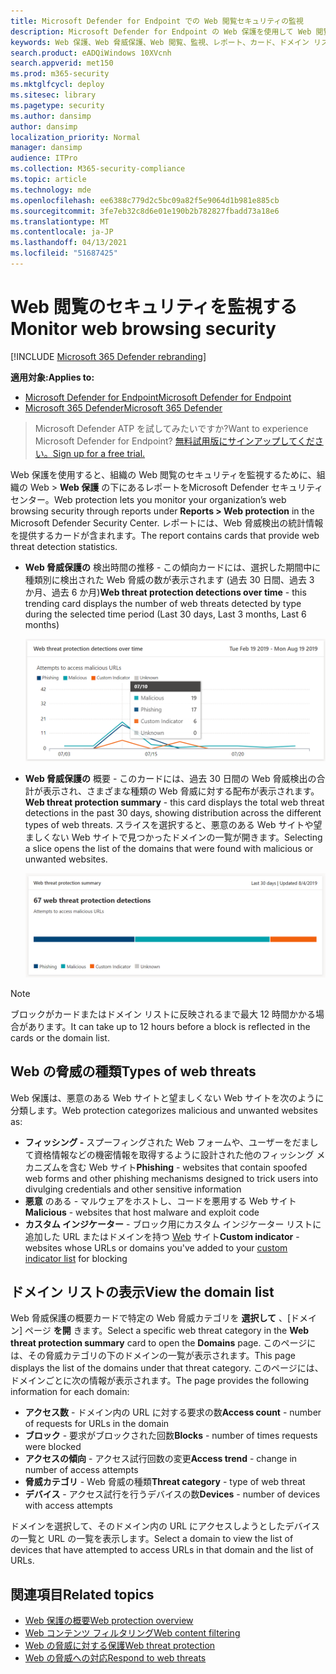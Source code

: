 ```yaml
---
title: Microsoft Defender for Endpoint での Web 閲覧セキュリティの監視
description: Microsoft Defender for Endpoint の Web 保護を使用して Web 閲覧のセキュリティを監視する
keywords: Web 保護、Web 脅威保護、Web 閲覧、監視、レポート、カード、ドメイン リスト、セキュリティ、フィッシング、マルウェア、悪用、Web サイト、ネットワーク保護、エッジ、Internet Explorer、Chrome、Firefox、Web ブラウザー
search.product: eADQiWindows 10XVcnh
search.appverid: met150
ms.prod: m365-security
ms.mktglfcycl: deploy
ms.sitesec: library
ms.pagetype: security
ms.author: dansimp
author: dansimp
localization_priority: Normal
manager: dansimp
audience: ITPro
ms.collection: M365-security-compliance
ms.topic: article
ms.technology: mde
ms.openlocfilehash: ee6388c779d2c5bc09a82f5e9064d1b981e885cb
ms.sourcegitcommit: 3fe7eb32c8d6e01e190b2b782827fbadd73a18e6
ms.translationtype: MT
ms.contentlocale: ja-JP
ms.lasthandoff: 04/13/2021
ms.locfileid: "51687425"
---
```

# <a name="monitor-web-browsing-security"></a><span data-ttu-id="c0c47-104">Web 閲覧のセキュリティを監視する</span><span class="sxs-lookup"><span data-stu-id="c0c47-104">Monitor web browsing security</span></span>

[!INCLUDE [Microsoft 365 Defender rebranding](../../includes/microsoft-defender.md)]

<span data-ttu-id="c0c47-105">**適用対象:**</span><span class="sxs-lookup"><span data-stu-id="c0c47-105">**Applies to:**</span></span>
- [<span data-ttu-id="c0c47-106">Microsoft Defender for Endpoint</span><span class="sxs-lookup"><span data-stu-id="c0c47-106">Microsoft Defender for Endpoint</span></span>](https://go.microsoft.com/fwlink/p/?linkid=2154037)
- [<span data-ttu-id="c0c47-107">Microsoft 365 Defender</span><span class="sxs-lookup"><span data-stu-id="c0c47-107">Microsoft 365 Defender</span></span>](https://go.microsoft.com/fwlink/?linkid=2118804)

><span data-ttu-id="c0c47-108">Microsoft Defender ATP を試してみたいですか?</span><span class="sxs-lookup"><span data-stu-id="c0c47-108">Want to experience Microsoft Defender for Endpoint?</span></span> [<span data-ttu-id="c0c47-109">無料試用版にサインアップしてください。</span><span class="sxs-lookup"><span data-stu-id="c0c47-109">Sign up for a free trial.</span></span>](https://www.microsoft.com/microsoft-365/windows/microsoft-defender-atp?ocid=docs-wdatp-main-abovefoldlink&rtc=1)

<span data-ttu-id="c0c47-110">Web 保護を使用すると、組織の Web 閲覧のセキュリティを監視するために、組織の Web > **Web 保護** の下にあるレポートをMicrosoft Defender セキュリティ センター。</span><span class="sxs-lookup"><span data-stu-id="c0c47-110">Web protection lets you monitor your organization’s web browsing security through reports under **Reports > Web protection** in the Microsoft Defender Security Center.</span></span> <span data-ttu-id="c0c47-111">レポートには、Web 脅威検出の統計情報を提供するカードが含まれます。</span><span class="sxs-lookup"><span data-stu-id="c0c47-111">The report contains cards that provide web threat detection statistics.</span></span>

- <span data-ttu-id="c0c47-112">**Web 脅威保護の** 検出時間の推移 - この傾向カードには、選択した期間中に種類別に検出された Web 脅威の数が表示されます (過去 30 日間、過去 3 か月、過去 6 か月)</span><span class="sxs-lookup"><span data-stu-id="c0c47-112">**Web threat protection detections over time** - this trending card displays the number of web threats detected by type during the selected time period (Last 30 days, Last 3 months, Last 6 months)</span></span>
 
    ![Web 脅威の保護検出を時間の間に示すカードの画像](images/wtp-blocks-over-time.png)

- <span data-ttu-id="c0c47-114">**Web 脅威保護の** 概要 - このカードには、過去 30 日間の Web 脅威検出の合計が表示され、さまざまな種類の Web 脅威に対する配布が表示されます。</span><span class="sxs-lookup"><span data-stu-id="c0c47-114">**Web threat protection summary** - this card displays the total web threat detections in the past 30 days, showing distribution across the different types of web threats.</span></span> <span data-ttu-id="c0c47-115">スライスを選択すると、悪意のある Web サイトや望ましくない Web サイトで見つかったドメインの一覧が開きます。</span><span class="sxs-lookup"><span data-stu-id="c0c47-115">Selecting a slice opens the list of the domains that were found with malicious or unwanted websites.</span></span>

    ![Web 脅威保護の概要を示すカードの画像](images/wtp-summary.png)

>[!Note]
><span data-ttu-id="c0c47-117">ブロックがカードまたはドメイン リストに反映されるまで最大 12 時間かかる場合があります。</span><span class="sxs-lookup"><span data-stu-id="c0c47-117">It can take up to 12 hours before a block is reflected in the cards or the domain list.</span></span>

## <a name="types-of-web-threats"></a><span data-ttu-id="c0c47-118">Web の脅威の種類</span><span class="sxs-lookup"><span data-stu-id="c0c47-118">Types of web threats</span></span>

<span data-ttu-id="c0c47-119">Web 保護は、悪意のある Web サイトと望ましくない Web サイトを次のように分類します。</span><span class="sxs-lookup"><span data-stu-id="c0c47-119">Web protection categorizes malicious and unwanted websites as:</span></span>

- <span data-ttu-id="c0c47-120">**フィッシング -** スプーフィングされた Web フォームや、ユーザーをだまして資格情報などの機密情報を取得するように設計された他のフィッシング メカニズムを含む Web サイト</span><span class="sxs-lookup"><span data-stu-id="c0c47-120">**Phishing** - websites that contain spoofed web forms and other phishing mechanisms designed to trick users into divulging credentials and other sensitive information</span></span>
- <span data-ttu-id="c0c47-121">**悪意** のある - マルウェアをホストし、コードを悪用する Web サイト</span><span class="sxs-lookup"><span data-stu-id="c0c47-121">**Malicious** - websites that host malware and exploit code</span></span>
- <span data-ttu-id="c0c47-122">**カスタム インジケーター** - ブロック用にカスタム インジケーター リストに追加した URL またはドメインを持つ [Web](manage-indicators.md) サイト</span><span class="sxs-lookup"><span data-stu-id="c0c47-122">**Custom indicator** - websites whose URLs or domains you've added to your [custom indicator list](manage-indicators.md) for blocking</span></span>

## <a name="view-the-domain-list"></a><span data-ttu-id="c0c47-123">ドメイン リストの表示</span><span class="sxs-lookup"><span data-stu-id="c0c47-123">View the domain list</span></span>

<span data-ttu-id="c0c47-124">Web 脅威保護の概要カードで特定の Web 脅威カテゴリを **選択して** 、[ドメイン] ページ **を開** きます。</span><span class="sxs-lookup"><span data-stu-id="c0c47-124">Select a specific web threat category in the **Web threat protection summary** card to open the **Domains** page.</span></span> <span data-ttu-id="c0c47-125">このページには、その脅威カテゴリの下のドメインの一覧が表示されます。</span><span class="sxs-lookup"><span data-stu-id="c0c47-125">This page displays the list of the domains under that threat category.</span></span> <span data-ttu-id="c0c47-126">このページには、ドメインごとに次の情報が表示されます。</span><span class="sxs-lookup"><span data-stu-id="c0c47-126">The page provides the following information for each domain:</span></span>

- <span data-ttu-id="c0c47-127">**アクセス数** - ドメイン内の URL に対する要求の数</span><span class="sxs-lookup"><span data-stu-id="c0c47-127">**Access count** - number of requests for URLs in the domain</span></span>
- <span data-ttu-id="c0c47-128">**ブロック** - 要求がブロックされた回数</span><span class="sxs-lookup"><span data-stu-id="c0c47-128">**Blocks** - number of times requests were blocked</span></span>
- <span data-ttu-id="c0c47-129">**アクセスの傾向** - アクセス試行回数の変更</span><span class="sxs-lookup"><span data-stu-id="c0c47-129">**Access trend** - change in number of access attempts</span></span>
- <span data-ttu-id="c0c47-130">**脅威カテゴリ** - Web 脅威の種類</span><span class="sxs-lookup"><span data-stu-id="c0c47-130">**Threat category** - type of web threat</span></span>
- <span data-ttu-id="c0c47-131">**デバイス** - アクセス試行を行うデバイスの数</span><span class="sxs-lookup"><span data-stu-id="c0c47-131">**Devices** - number of devices with access attempts</span></span>

<span data-ttu-id="c0c47-132">ドメインを選択して、そのドメイン内の URL にアクセスしようとしたデバイスの一覧と URL の一覧を表示します。</span><span class="sxs-lookup"><span data-stu-id="c0c47-132">Select a domain to view the list of devices that have attempted to access URLs in that domain and the list of URLs.</span></span>

## <a name="related-topics"></a><span data-ttu-id="c0c47-133">関連項目</span><span class="sxs-lookup"><span data-stu-id="c0c47-133">Related topics</span></span>

- [<span data-ttu-id="c0c47-134">Web 保護の概要</span><span class="sxs-lookup"><span data-stu-id="c0c47-134">Web protection overview</span></span>](web-protection-overview.md)
- [<span data-ttu-id="c0c47-135">Web コンテンツ フィルタリング</span><span class="sxs-lookup"><span data-stu-id="c0c47-135">Web content filtering</span></span>](web-content-filtering.md)
- [<span data-ttu-id="c0c47-136">Web の脅威に対する保護</span><span class="sxs-lookup"><span data-stu-id="c0c47-136">Web threat protection</span></span>](web-threat-protection.md)
- [<span data-ttu-id="c0c47-137">Web の脅威への対応</span><span class="sxs-lookup"><span data-stu-id="c0c47-137">Respond to web threats</span></span>](web-protection-response.md)
